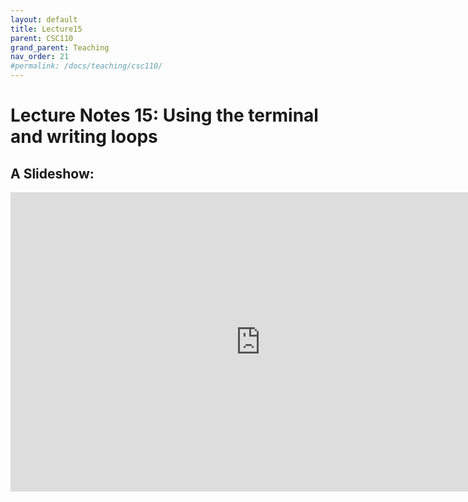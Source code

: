 ```yaml
---
layout: default
title: Lecture15
parent: CSC110
grand_parent: Teaching
nav_order: 21
#permalink: /docs/teaching/csc110/
---  
```

  

Lecture Notes 15: Using the terminal and writing loops
===========================================



A Slideshow:
---------------

<iframe src="https://docs.google.com/presentation/d/e/2PACX-1vQ7myuhHDO1sEPPxAR4fl3MYcSw5F6Rnv2sIvKc9Dwu14L63ozjdu33-JHEmVwCffuJN975-efh_FBL/embed?start=false&loop=false&delayms=60000" frameborder="0" width="800" height="479" allowfullscreen="true" mozallowfullscreen="true" webkitallowfullscreen="true"></iframe>